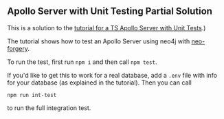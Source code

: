 Apollo Server with Unit Testing Partial Solution
----------
This is a solution to the [tutorial for a TS Apollo Server with Unit Tests](https://medium.com/p/4ab14ac46654/edit).)

The tutorial shows how to test an Apollo Server using neo4j with [neo-forgery](https://www.npmjs.com/package/neo-forgery).

To run the test, first run `npm i` and then 
call `npm test`.

If you'd like to get this to work for a real database, add a `.env` file with info for your database (as explained in the tutorial).  Then you can call
```
npm run int-test
```
to run the full integration test.
